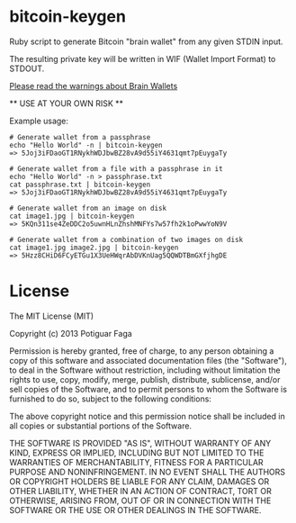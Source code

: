 bitcoin-keygen
==============

Ruby script to generate Bitcoin "brain wallet" from any given STDIN input.

The resulting private key will be written in WIF (Wallet Import Format) to STDOUT.

[Please read the warnings about Brain Wallets](https://en.bitcoin.it/wiki/Brainwallet#Precaution)

** USE AT YOUR OWN RISK **

Example usage:

```
# Generate wallet from a passphrase
echo "Hello World" -n | bitcoin-keygen
=> 5Joj3iFDaoGT1RNykhWDJbwBZ28vA9d55iY4631qmt7pEuygaTy

# Generate wallet from a file with a passphrase in it
echo "Hello World" -n > passphrase.txt
cat passphrase.txt | bitcoin-keygen
=> 5Joj3iFDaoGT1RNykhWDJbwBZ28vA9d55iY4631qmt7pEuygaTy

# Generate wallet from an image on disk
cat image1.jpg | bitcoin-keygen
=> 5KQn311se4ZeDDC2o5uwnHLnZhshMNFYs7w57fh2k1oPwwYoN9V

# Generate wallet from a combination of two images on disk
cat image1.jpg image2.jpg | bitcoin-keygen
=> 5Hzz8CHiD6FCyETGu1X3UeHWqrAbDVKnUag5QQWDTBmGXfjhgDE
```


License
=======

The MIT License (MIT)

Copyright (c) 2013 Potiguar Faga

Permission is hereby granted, free of charge, to any person obtaining a copy
of this software and associated documentation files (the "Software"), to deal
in the Software without restriction, including without limitation the rights
to use, copy, modify, merge, publish, distribute, sublicense, and/or sell
copies of the Software, and to permit persons to whom the Software is
furnished to do so, subject to the following conditions:

The above copyright notice and this permission notice shall be included in
all copies or substantial portions of the Software.

THE SOFTWARE IS PROVIDED "AS IS", WITHOUT WARRANTY OF ANY KIND, EXPRESS OR
IMPLIED, INCLUDING BUT NOT LIMITED TO THE WARRANTIES OF MERCHANTABILITY,
FITNESS FOR A PARTICULAR PURPOSE AND NONINFRINGEMENT. IN NO EVENT SHALL THE
AUTHORS OR COPYRIGHT HOLDERS BE LIABLE FOR ANY CLAIM, DAMAGES OR OTHER
LIABILITY, WHETHER IN AN ACTION OF CONTRACT, TORT OR OTHERWISE, ARISING FROM,
OUT OF OR IN CONNECTION WITH THE SOFTWARE OR THE USE OR OTHER DEALINGS IN
THE SOFTWARE.
